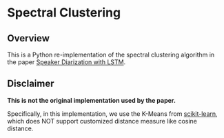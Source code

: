 # Spectral Clustering

## Overview

This is a Python re-implementation of the spectral clustering algorithm in the
paper [Speaker Diarization with LSTM](https://google.github.io/speaker-id/publications/LstmDiarization/).

## Disclaimer

**This is not the original implementation used by the paper.**

Specifically, in this implementation, we use the K-Means from
[scikit-learn](https://scikit-learn.org/stable/modules/generated/sklearn.cluster.KMeans.html),
which does NOT support customized distance measure like cosine distance.
